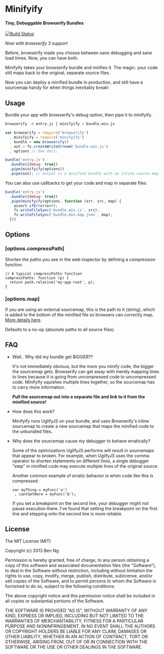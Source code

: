 Minifyify
=========
#### Tiny, Debuggable Browserify Bundles

[![Build Status](https://travis-ci.org/ben-ng/minifyify.png?branch=master)](https://travis-ci.org/ben-ng/minifyify)

*Now with browserify 3 support*

Before, browserify made you choose between sane debugging and sane load times. Now, you can have both.

Minifyify takes your browserify bundle and minfies it. The magic: your code still maps back to the original, separate source files.

Now you can deploy a minified bundle in production, and still have a sourcemap handy for when things inevitably break!

## Usage

Bundle your app with browserify's debug option, then pipe it to minifyify.

```sh
browserify -d entry.js | minifyify > bundle.min.js
```

```js
var browserify = require('browserify')
  , minifyify = require('minifyify')
  , bundle = new browserify()
  , out = fs.createWriteStream('bundle.min.js')
  , options // See docs;

bundle('entry.js')
  .bundle({debug: true})
  .pipe(minifyify(options))
  .pipe(out); // output is a minified bundle with an inline source map
```

You can also use callbacks to get your code and map in separate files

```js
bundle('entry.js')
  .bundle({debug: true})
  .pipe(minifyify(options, function (err, src, map) {
    assert.ifError(err);
    fs.writeFileSync('bundle.min.js', src);
    fs.writeFileSync('bundle.min.map.json', map);
  }))
```

## Options

### [options.compressPath]

Shorten the paths you see in the web inspector by defining a compression function.

```
// A typical compressPaths function
compressPaths: function (p) {
  return path.relative('my-app-root', p);
}
```

### [options.map]

If you are using an external sourcemap, this is the path to it (string), which is added to the bottom of the minified file so browsers can correctly map. [More details here](http://www.html5rocks.com/en/tutorials/developertools/sourcemaps/#toc-howwork).

Defaults to a no-op (absolute paths to all source files).

## FAQ

 * Wait.. Why did my bundle get BIGGER??

   It's not immediately obvious, but the more you minify code, the bigger the sourcemap gets. Browserify can get away with merely mapping lines to lines because it is going from uncompressed code to uncompressed code. Minifyify squishes multiple lines together, so the sourcemap has to carry more information.

   **Pull the sourcemap out into a separate file and link to it from the minified source!**

 * How does this work?

   Minifyify runs UglifyJS on your bundle, and uses Browserify's inline sourcemap to create a new sourcemap that maps the minified code to the unbundled files.

 * Why does the sourcemap cause my debugger to behave erratically?

   Some of the optimizations UglifyJS performs will result in sourcemaps that appear to broken. For example, when UglifyJS uses the comma operator to shorten statements on different lines, a single debugger "step" in minified code may execute multiple lines of the original source.

   Another common example of erratic behavior is when code like this is compressed:

   ```
   var myThing = myFunc('a')
    , cantGetHere = myFunc('b');
   ```

   If you set a breakpoint on the second line, your debugger might not pause execution there. I've found that setting the breakpoint on the first line and stepping onto the second line is more reliable.

## License

The MIT License (MIT)

Copyright (c) 2013 Ben Ng

Permission is hereby granted, free of charge, to any person obtaining a copy
of this software and associated documentation files (the "Software"), to deal
in the Software without restriction, including without limitation the rights
to use, copy, modify, merge, publish, distribute, sublicense, and/or sell
copies of the Software, and to permit persons to whom the Software is
furnished to do so, subject to the following conditions:

The above copyright notice and this permission notice shall be included in
all copies or substantial portions of the Software.

THE SOFTWARE IS PROVIDED "AS IS", WITHOUT WARRANTY OF ANY KIND, EXPRESS OR
IMPLIED, INCLUDING BUT NOT LIMITED TO THE WARRANTIES OF MERCHANTABILITY,
FITNESS FOR A PARTICULAR PURPOSE AND NONINFRINGEMENT. IN NO EVENT SHALL THE
AUTHORS OR COPYRIGHT HOLDERS BE LIABLE FOR ANY CLAIM, DAMAGES OR OTHER
LIABILITY, WHETHER IN AN ACTION OF CONTRACT, TORT OR OTHERWISE, ARISING FROM,
OUT OF OR IN CONNECTION WITH THE SOFTWARE OR THE USE OR OTHER DEALINGS IN
THE SOFTWARE.
